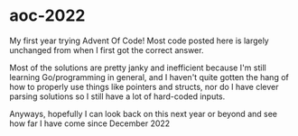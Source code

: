 # aoc-2022
My first year trying Advent Of Code! Most code posted here is largely unchanged from when I first got the correct answer. 

Most of the solutions are pretty janky and inefficient because I'm still learning Go/programming in general, and I haven't quite gotten the hang of how to properly use things like pointers and structs, nor do I have clever parsing solutions so I still have a lot of hard-coded inputs. 

Anyways, hopefully I can look back on this next year or beyond and see how far I have come since December 2022

